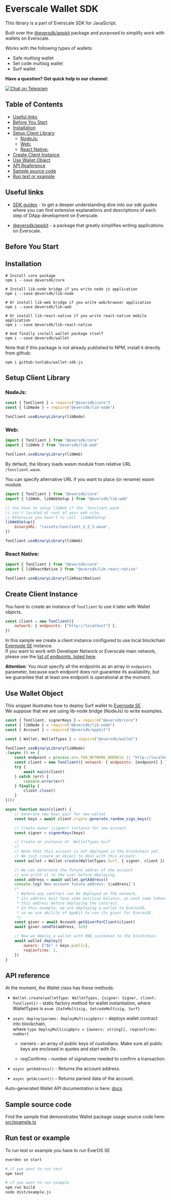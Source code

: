 # Everscale Wallet SDK

This library is a part of Everscale SDK for JavaScript.

Built over the [@eversdk/appkit](https://github.com/tonlabs/ever-appkit-js) package and purposed to simplify work with wallets on Everscale.

Works with the following types of wallets:

-   Safe multisig wallet
-   Set code multisig wallet
-   Surf wallet

**Have a question? Get quick help in our channel:**

[![Chat on Telegram](https://img.shields.io/badge/chat-on%20telegram-9cf.svg)](https://t.me/ton_sdk)

## Table of Contents

-   [Useful links](#useful-links)
-   [Before You Start](#before-you-start)
-   [Installation](#installation)
-   [Setup Client Library](#setup-client-library)
    -   [NodeJs:](#nodejs)
    -   [Web:](#web)
    -   [React Native:](#react-native)
-   [Create Client Instance](#create-client-instance)
-   [Use Wallet Object](#use-wallet-object)
-   [API Reaference](#api-reference)
-   [Sample source code](#sample-source-code)
-   [Run test or example](#run-test-or-example)

## Useful links

-   [SDK guides](https://docs.everos.dev/ever-sdk/quick_start) - to get a deeper understanding dive into our sdk guides where you can find extensive explanations and descriptions of each step of DApp development on Everscale.

-   [@eversdk/appkit](https://github.com/tonlabs/ever-appkit-js) - a package that greatly simplifies writing applications on Everscale.

## Before You Start

## Installation

```shell
# Install core package
npm i --save @eversdk/core

# Install lib-node bridge if you write node js application
npm i --save @eversdk/lib-node

# Or install lib-web bridge if you write web/browser application
npm i --save @eversdk/lib-web

# Or install lib-react-native if you write react-native mobile application
npm i --save @eversdk/lib-react-native

# And finally install wallet package itself
npm i --save @eversdk/wallet 
```
Note that if this package is not already published to NPM, install it directly from github:
```
npm i github:tonlabs/wallet-sdk-js
```

## Setup Client Library

### NodeJs:

```javascript
const { TonClient } = require("@eversdk/core")
const { libNode } = require("@eversdk/lib-node")

TonClient.useBinaryLibrary(libNode)
```

### Web:

```javascript
import { TonClient } from "@eversdk/core"
import { libWeb } from "@eversdk/lib-web"

TonClient.useBinaryLibrary(libWeb)
```

By default, the library loads wasm module from relative URL `/tonclient.wasm`.

You can specify alternative URL if you want to place (or rename) wasm module.

```javascript
import { TonClient } from "@eversdk/core"
import { libWeb, libWebSetup } from "@eversdk/lib-web"

// You have to setup libWeb if the `tonclient.wasm`
// isn't located at root of your web site.
// Otherwise you havn't to call `libWebSetup`.
libWebSetup({
    binaryURL: "/assets/tonclient_1_2_3.wasm",
})

TonClient.useBinaryLibrary(libWeb)
```

### React Native:

```javascript
import { TonClient } from "@eversdk/core"
import { libReactNative } from "@eversdk/lib-react-native"

TonClient.useBinaryLibrary(libReactNative)
```

## Create Client Instance

You have to create an instance of `TonClient` to use it later with Wallet objects.

```javascript
const client = new TonClient({
    network: { endpoints: ["http://localhost"] },
})
```

In this sample we create a client instance configured to use local blockchain [Evernode SE](https://github.com/tonlabs/evernode-se) instance.\
If you want to work with Developer Network or Everscale main network,
please use the [list of endpoints, listed here](https://docs.everos.dev/ever-sdk/reference/ever-os-api/networks).

**Attention**: You must specify all the endpoints as an array in `endpoints` parameter,
because each endpoint does not guarantee its availability, but we guarantee that at least one endpoint is operational at the moment.

## Use Wallet Object

This snippet illustrates how to deploy Surf wallet to [Evernode SE](https://github.com/tonlabs/evernode-se)
.\
We suppose that we are using lib-node bridge (NodeJs) to write examples.

```javascript
const { TonClient, signerKeys } = require("@eversdk/core")
const { libNode } = require("@eversdk/lib-node")
const { Account } = require("@eversdk/appkit")

const { Wallet, WalletTypes } = require("@eversdk/wallet")

TonClient.useBinaryLibrary(libNode)
;(async () => {
    const endpoint = process.env.TON_NETWORK_ADDRESS || "http://localhost"
    const client = new TonClient({ network: { endpoints: [endpoint] } })
    try {
        await main(client)
    } catch (err) {
        console.error(err)
    } finally {
        client.close()
    }
})()

async function main(client) {
    // Generate new keys pair for new wallet
    const keys = await client.crypto.generate_random_sign_keys()

    // Create owner (signer) instance for new account.
    const signer = signerKeys(keys)

    // Create an instance of `WalletTypes.Surf`
    //
    // Note that this account is not deployed in the blockchain yet.
    // We just create an object to deal with this account.
    const wallet = Wallet.create(WalletTypes.Surf, { signer, client })

    // We can determine the future addres of the account
    // and print it to the user before deploying.
    const address = await wallet.getAddress()
    console.log(`New account future address: ${address}`)
    /*
     * Before any contract can be deployed on the network,
     * its address must have some positive balance, so send some tokens to
     * this address before deploying the contract.
     * In this example, we are deploying a wallet to EverosSE,
     * so we use ability of AppKit to use its giver for EverosSE.
     */
    const giver = await Account.getGiverForClient(client)
    await giver.sendTo(address, 1e9)

    // Now we deploy a wallet with ONE custodian to the blockchain.
    await wallet.deploy({
        owners: ["0x" + keys.public],
        reqConfirms: 1,
    })
}
```

## API reference

At the moment, the Wallet class has these methods:

-   `Wallet.create(walletType: WalletTypes, {signer: Signer, client: TonClient})` - static factory method for wallet instantiation,
     where  WalletTypes is `enum {SafeMultisig, SetcodeMultisig, Surf}`

-   `async deploy(params: DeployMultisigOpts)` - deploys wallet contract into blockchain,\
     where  `type DeployMultisigOpts = {owners: string[], reqConfirms: number}` 

    -   owners - an array of public keys of custodians.
        Make sure all public keys are enclosed in quotes and start with 0x.

    -   reqConfirms - number of signatures needed to confirm a transaction

-   `async getAddress()` - Returns the account address.

-   `async getAccount()` - Returns parsed data of the account.
 
Auto-generated Wallet API documentation is here: [docs](docs/)
## Sample source code

Find the sample that demonstrates Wallet package usage source code here: [src/example.ts](./src/example.ts)

## Run test or example

To run test or example you have to run EverOS SE

```bash
everdev se start

# if you want to run test
npm test

# if you want to run example
npm run build
node dist/example.js
```
